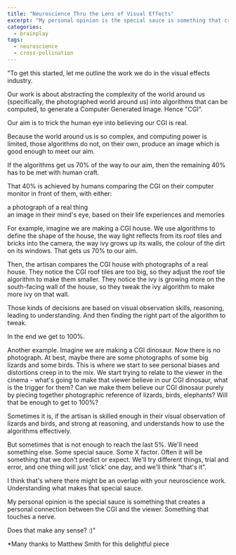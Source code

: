 ```yaml
---
title: "Neuroscience Thru the Lens of Visual Effects"
excerpt: "My personal opinion is the special sauce is something that creates a personal connection between the CGI and the viewer.  Something that touches a nerve."
categories:
  - brainplay
tags:
  - neuroscience
  - cross-pollination
---
```


"To get this started, let me outline the work we do in the visual effects industry.

Our work is about abstracting the complexity of the world around us (specifically, the photographed world around us) into algorithms that can be computed, to generate a Computer Generated Image.  Hence "CGI".

Our aim is to trick the human eye into believing our CGI is real.

Because the world around us is so complex, and computing power is limited, those algorithms do not, on their own, produce an image which is good enough to meet our aim.

If the algorithms get us 70% of the way to our aim, then the remaining 40% has to be met with human craft.

That 40% is achieved by humans comparing the CGI on their computer monitor in front of them, with either:

a photograph of a real thing <br/>
an image in their mind's eye, based on their life experiences and memories

For example, imagine we are making a CGI house.  We use algorithms to define the shape of the house, the way light reflects from its roof tiles and bricks into the camera, the way ivy grows up its walls, the colour of the dirt on its windows.  That gets us 70% to our aim.

Then, the artisan compares the CGI house with photographs of a real house.  They notice the CGI roof tiles are too big, so they adjust the roof tile algorithm to make them smaller.  They notice the ivy is growing more on the south-facing wall of the house, so they tweak the ivy algorithm to make more ivy on that wall.

Those kinds of decisions are based on visual observation skills, reasoning, leading to understanding.  And then finding the right part of the algorithm to tweak.

In the end we get to 100%.


Another example.  Imagine we are making a CGI dinosaur.  Now there is no photograph.  At best, maybe there are some photographs of some big lizards and some birds.  This is where we start to see personal biases and distortions creep in to the mix.  We start trying to relate to the viewer in the cinema - what's going to make that viewer believe in our CGI dinosaur, what is the trigger for them?  Can we make them believe our CGI dinosaur purely by piecing together photographic reference of lizards, birds, elephants?  Will that be enough to get to 100%? 

Sometimes it is, if the artisan is skilled enough in their visual observation of lizards and birds, and strong at reasoning, and understands how to use the algorithms effectively. 

But sometimes that is not enough to reach the last 5%.  We'll need something else.  Some special sauce.  Some X factor.  Often it will be something that we don't predict or expect.  We'll try different things, trial and error, and one thing will just 'click' one day, and we'll think "that's it". 

I think that's where there might be an overlap with your neuroscience work.  Understanding what makes that special sauce.

My personal opinion is the special sauce is something that creates a personal connection between the CGI and the viewer.  Something that touches a nerve.


Does that make any sense? :)"
 
*Many thanks to Matthew Smith for this delightful piece 
